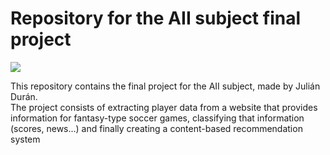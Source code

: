 # Repository for the AII subject final project
![](https://img.shields.io/badge/project-developing-red?style=for-the-badge&logo=github)

This repository contains the final project for the AII subject, made by Julián Durán.  
The project consists of extracting player data from a website that provides information for fantasy-type soccer games, classifying that information (scores, news...) and finally creating a content-based recommendation system
